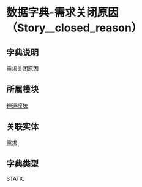 # 数据字典-需求关闭原因（Story__closed_reason）
## 字典说明
需求关闭原因

## 所属模块
[禅道模块](../module/zentao)

## 关联实体
[需求](../module/zentao/Story)

## 字典类型
STATIC



